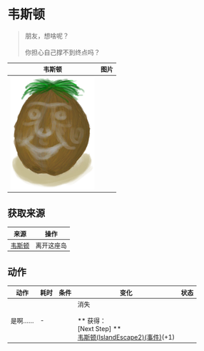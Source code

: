 # 韦斯顿  
> 朋友，想啥呢？<br><br>你担心自己撑不到终点吗？  
  
  韦斯顿  |   图片   
 ----  |  ----:   
   |  <img decoding="async" src="Sprite/Weston.png" href="a.md" style="max-width:300px;max-height:300px;">   
  
## 获取来源  
来源  |  操作  
----  |  ----  
[韦斯顿](Weston.md)  |  离开这座岛  
## 动作  
动作  |  耗时  |  条件  |  变化  |  状态  
----  |  ----  |  ----  |  ----  |  ----  
是啊……<br>  |  -  |    |  消失<br><br>** 获得： **<br>** [Next Step] **<br>  [韦斯顿(IslandEscape2)(事件)](Event_WestonIslandEscape2.md)(+1)<br>  |    
